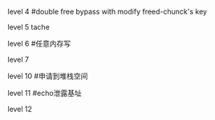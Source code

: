level 4
#double free bypass with modify freed-chunck's key

level 5
tache

level 6
#任意内存写

level 7

level 10
#申请到堆栈空间

level 11
#echo泄露基址

level 12
